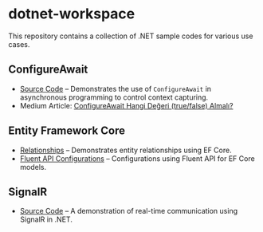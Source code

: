 # dotnet-workspace

This repository contains a collection of .NET sample codes for various use cases.

## ConfigureAwait

- [Source Code](src/ConfigureAwait/) – Demonstrates the use of `ConfigureAwait` in asynchronous programming to control context capturing.
- Medium Article: [ConfigureAwait Hangi Değeri (true/false) Almalı?](https://furkanisitan.medium.com/configureawait-hangi-degerleri-almali-a549b453fd53)

## Entity Framework Core

- [Relationships](src/EFCore/DotNetWorkspace.EFCore.Model) – Demonstrates entity relationships using EF Core.
- [Fluent API Configurations](src/EFCore/DotNetWorkspace.EFCore.DataAccess/Configurations) – Configurations using Fluent API for EF Core models.

## SignalR

- [Source Code](src/SignalR/) – A demonstration of real-time communication using SignalR in .NET.
